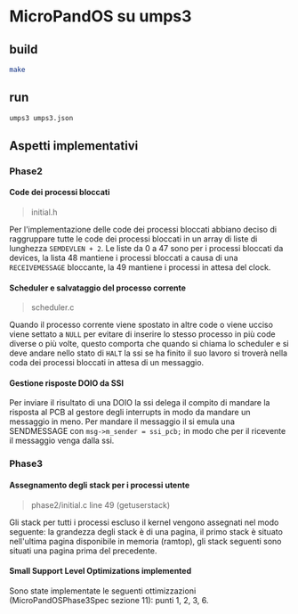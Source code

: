 # MicroPandOS su umps3

## build

```bash
make
```

## run

```bash
umps3 umps3.json
```

## Aspetti implementativi

### Phase2

#### Code dei processi bloccati

> initial.h

Per l'implementazione delle code dei processi bloccati abbiano deciso di
raggruppare tutte le code dei processi bloccati in un array di liste di
lunghezza  `SEMDEVLEN + 2`. Le liste da 0 a 47 sono per i processi bloccati da
devices, la lista 48 mantiene i processi bloccati a causa di una 
`RECEIVEMESSAGE` bloccante, la 49 mantiene i processi in attesa del clock.

#### Scheduler e salvataggio del processo corrente

> scheduler.c

Quando il processo corrente viene spostato in altre code o viene ucciso viene
settato a `NULL` per evitare di inserire lo stesso processo in più code diverse
o più volte, questo comporta che quando si chiama lo scheduler e si deve andare
nello stato di `HALT` la ssi se ha finito il suo lavoro si troverà nella coda
dei processi bloccati in attesa di un messaggio. 

#### Gestione risposte DOIO da SSI

Per inviare il risultato di una DOIO la ssi delega il compito di mandare la
risposta al PCB al gestore degli interrupts in modo da mandare un messaggio
in meno. Per mandare il messaggio il si emula una SENDMESSAGE con
`msg->m_sender = ssi_pcb;` in modo che per il ricevente il messaggio venga dalla
ssi.

### Phase3

#### Assegnamento degli stack per i processi utente

> phase2/initial.c line 49 (getuserstack)

Gli stack per tutti i processi escluso il kernel vengono assegnati nel modo 
seguente: la grandezza degli stack è di una pagina, il primo stack è situato
nell'ultima pagina disponibile in memoria (ramtop), gli stack seguenti sono
situati una pagina prima del precedente.

#### Small Support Level Optimizations implemented

Sono state implementate le seguenti ottimizzazioni
(MicroPandOSPhase3Spec sezione 11): punti 1, 2, 3, 6.
